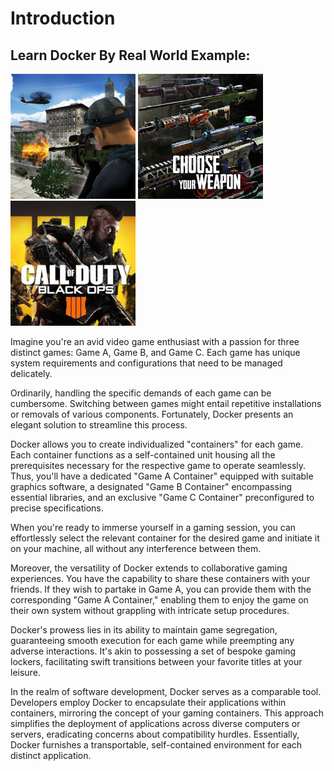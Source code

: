 # Introduction

## Learn Docker By Real World Example:


<img src="../img/game1.jpg" alt="Alt Text" width="200"/>
<img src="../img/game2.jpg" alt="Alt Text" width="200"/>
<img src="../img/game3.jpg" alt="Alt Text" width="200"/>

Imagine you're an avid video game enthusiast with a passion for three distinct games: Game A, Game B, and Game C. Each game has unique system requirements and configurations that need to be managed delicately.

Ordinarily, handling the specific demands of each game can be cumbersome. Switching between games might entail repetitive installations or removals of various components. Fortunately, Docker presents an elegant solution to streamline this process.

Docker allows you to create individualized "containers" for each game. Each container functions as a self-contained unit housing all the prerequisites necessary for the respective game to operate seamlessly. Thus, you'll have a dedicated "Game A Container" equipped with suitable graphics software, a designated "Game B Container" encompassing essential libraries, and an exclusive "Game C Container" preconfigured to precise specifications.

When you're ready to immerse yourself in a gaming session, you can effortlessly select the relevant container for the desired game and initiate it on your machine, all without any interference between them.

Moreover, the versatility of Docker extends to collaborative gaming experiences. You have the capability to share these containers with your friends. If they wish to partake in Game A, you can provide them with the corresponding "Game A Container," enabling them to enjoy the game on their own system without grappling with intricate setup procedures.

Docker's prowess lies in its ability to maintain game segregation, guaranteeing smooth execution for each game while preempting any adverse interactions. It's akin to possessing a set of bespoke gaming lockers, facilitating swift transitions between your favorite titles at your leisure.

In the realm of software development, Docker serves as a comparable tool. Developers employ Docker to encapsulate their applications within containers, mirroring the concept of your gaming containers. This approach simplifies the deployment of applications across diverse computers or servers, eradicating concerns about compatibility hurdles. Essentially, Docker furnishes a transportable, self-contained environment for each distinct application.

